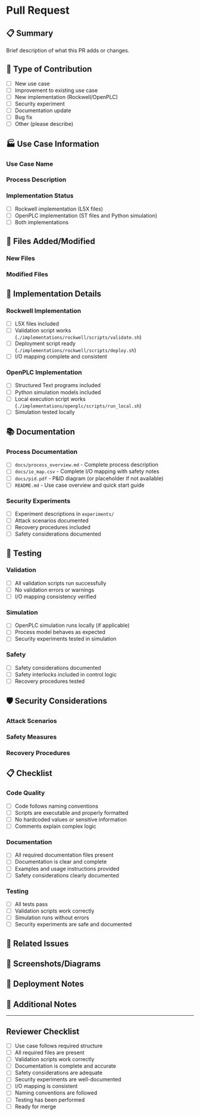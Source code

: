 # Pull Request

## 📋 Summary

Brief description of what this PR adds or changes.

## 🎯 Type of Contribution

- [ ] New use case
- [ ] Improvement to existing use case
- [ ] New implementation (Rockwell/OpenPLC)
- [ ] Security experiment
- [ ] Documentation update
- [ ] Bug fix
- [ ] Other (please describe)

## 🏭 Use Case Information

### Use Case Name
<!-- If this is a new use case, provide the name -->

### Process Description
<!-- Brief description of the industrial process -->

### Implementation Status
- [ ] Rockwell implementation (L5X files)
- [ ] OpenPLC implementation (ST files and Python simulation)
- [ ] Both implementations

## 📁 Files Added/Modified

### New Files
<!-- List new files added -->

### Modified Files
<!-- List existing files that were modified -->

## 🔧 Implementation Details

### Rockwell Implementation
- [ ] L5X files included
- [ ] Validation script works (`./implementations/rockwell/scripts/validate.sh`)
- [ ] Deployment script ready (`./implementations/rockwell/scripts/deploy.sh`)
- [ ] I/O mapping complete and consistent

### OpenPLC Implementation
- [ ] Structured Text programs included
- [ ] Python simulation models included
- [ ] Local execution script works (`./implementations/openplc/scripts/run_local.sh`)
- [ ] Simulation tested locally

## 📚 Documentation

### Process Documentation
- [ ] `docs/process_overview.md` - Complete process description
- [ ] `docs/io_map.csv` - Complete I/O mapping with safety notes
- [ ] `docs/pid.pdf` - P&ID diagram (or placeholder if not available)
- [ ] `README.md` - Use case overview and quick start guide

### Security Experiments
- [ ] Experiment descriptions in `experiments/`
- [ ] Attack scenarios documented
- [ ] Recovery procedures included
- [ ] Safety considerations documented

## 🧪 Testing

### Validation
- [ ] All validation scripts run successfully
- [ ] No validation errors or warnings
- [ ] I/O mapping consistency verified

### Simulation
- [ ] OpenPLC simulation runs locally (if applicable)
- [ ] Process model behaves as expected
- [ ] Security experiments tested in simulation

### Safety
- [ ] Safety considerations documented
- [ ] Safety interlocks included in control logic
- [ ] Recovery procedures tested

## 🛡️ Security Considerations

### Attack Scenarios
<!-- Describe any security experiments or attack scenarios included -->

### Safety Measures
<!-- Describe safety measures and interlocks implemented -->

### Recovery Procedures
<!-- Describe how to recover from attacks or failures -->

## 📋 Checklist

### Code Quality
- [ ] Code follows naming conventions
- [ ] Scripts are executable and properly formatted
- [ ] No hardcoded values or sensitive information
- [ ] Comments explain complex logic

### Documentation
- [ ] All required documentation files present
- [ ] Documentation is clear and complete
- [ ] Examples and usage instructions provided
- [ ] Safety considerations clearly documented

### Testing
- [ ] All tests pass
- [ ] Validation scripts work correctly
- [ ] Simulation runs without errors
- [ ] Security experiments are safe and documented

## 🔗 Related Issues

<!-- Link to any related GitHub issues -->

## 📸 Screenshots/Diagrams

<!-- If applicable, include screenshots or diagrams -->

## 🚀 Deployment Notes

<!-- Any special deployment considerations or requirements -->

## 📝 Additional Notes

<!-- Any additional information that reviewers should know -->

---

## Reviewer Checklist

- [ ] Use case follows required structure
- [ ] All required files are present
- [ ] Validation scripts work correctly
- [ ] Documentation is complete and accurate
- [ ] Safety considerations are adequate
- [ ] Security experiments are well-documented
- [ ] I/O mapping is consistent
- [ ] Naming conventions are followed
- [ ] Testing has been performed
- [ ] Ready for merge
